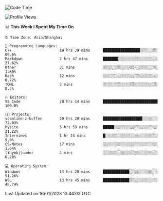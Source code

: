 <!--START_SECTION:waka-->
![Code Time](http://img.shields.io/badge/Code%20Time-593%20hrs%2030%20mins-blue)

![Profile Views](http://img.shields.io/badge/Profile%20Views-1-blue)

📊 **This Week I Spent My Time On** 

```text
⌚︎ Time Zone: Asia/Shanghai

💬 Programming Languages: 
C++                      19 hrs 39 mins      █████████████████░░░░░░░░   69.6% 
Markdown                 7 hrs 47 mins       ███████░░░░░░░░░░░░░░░░░░   27.62% 
Other                    31 mins             ░░░░░░░░░░░░░░░░░░░░░░░░░   1.85% 
Bash                     12 mins             ░░░░░░░░░░░░░░░░░░░░░░░░░   0.72% 
TOML                     3 mins              ░░░░░░░░░░░░░░░░░░░░░░░░░   0.2%

🔥 Editors: 
VS Code                  28 hrs 14 mins      █████████████████████████   100.0%

🐱‍💻 Projects: 
scanline-z-buffer        20 hrs 20 mins      ██████████████████░░░░░░░   72.03% 
Mysite                   5 hrs 59 mins       █████░░░░░░░░░░░░░░░░░░░░   21.22% 
Interviews               1 hr 24 mins        █░░░░░░░░░░░░░░░░░░░░░░░░   5.0% 
CS-Notes                 17 mins             ░░░░░░░░░░░░░░░░░░░░░░░░░   1.04% 
tinyobjloader            4 mins              ░░░░░░░░░░░░░░░░░░░░░░░░░   0.28%

💻 Operating System: 
Windows                  14 hrs 28 mins      ████████████░░░░░░░░░░░░░   51.26% 
WSL                      13 hrs 45 mins      ████████████░░░░░░░░░░░░░   48.74%

```


 Last Updated on 16/01/2023 13:44:02 UTC
<!--END_SECTION:waka-->